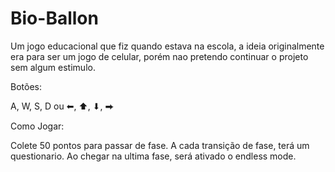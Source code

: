 # Bio-Ballon
Um jogo educacional que fiz quando estava na escola, a ideia originalmente era para ser um jogo de celular, porém nao pretendo continuar o projeto sem algum estimulo.

Botões:

A, W, S, D 
ou 
⬅, ⬆, ⬇, ⮕

Como Jogar:

Colete 50 pontos para passar de fase.
A cada transição de fase, terá um questionario.
Ao chegar na ultima fase, será ativado o endless mode.
